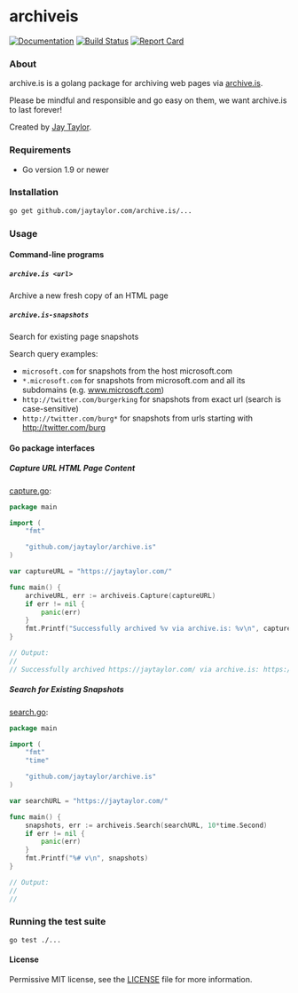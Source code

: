 # archiveis

[![Documentation](https://godoc.org/github.com/jaytaylor/archive.is?status.svg)](https://godoc.org/github.com/jaytaylor/archive.is)
[![Build Status](https://travis-ci.org/jaytaylor/archive.is.svg?branch=master)](https://travis-ci.org/jaytaylor/archiveis)
[![Report Card](https://goreportcard.com/badge/github.com/jaytaylor/archive.is)](https://goreportcard.com/report/github.com/jaytaylor/archive.is)

### About

archive.is is a golang package for archiving web pages via [archive.is](https://archive.is).

Please be mindful and responsible and go easy on them, we want archive.is to last forever!

Created by [Jay Taylor](https://jaytaylor.com/).

### Requirements

* Go version 1.9 or newer

### Installation

```bash
go get github.com/jaytaylor.com/archive.is/...
```

### Usage

#### Command-line programs

##### `archive.is <url>`

Archive a new fresh copy of an HTML page

##### `archive.is-snapshots`

Search for existing page snapshots

Search query examples:

* `microsoft.com` for snapshots from the host microsoft.com
* `*.microsoft.com` for snapshots from microsoft.com and all its subdomains (e.g. www.microsoft.com)
* `http://twitter.com/burgerking` for snapshots from exact url (search is case-sensitive)
* `http://twitter.com/burg*` for snapshots from urls starting with http://twitter.com/burg

#### Go package interfaces

##### Capture URL HTML Page Content

[capture.go](_examples/capture/capture.go):

```go
package main

import (
	"fmt"

	"github.com/jaytaylor/archive.is"
)

var captureURL = "https://jaytaylor.com/"

func main() {
	archiveURL, err := archiveis.Capture(captureURL)
	if err != nil {
		panic(err)
	}
	fmt.Printf("Successfully archived %v via archive.is: %v\n", captureURL, archiveURL)
}

// Output:
//
// Successfully archived https://jaytaylor.com/ via archive.is: https://archive.is/i2PiW
```

##### Search for Existing Snapshots

[search.go](_examples/search/search.go):

```go
package main

import (
    "fmt"
    "time"

    "github.com/jaytaylor/archive.is"
)

var searchURL = "https://jaytaylor.com/"

func main() {
    snapshots, err := archiveis.Search(searchURL, 10*time.Second)
    if err != nil {
        panic(err)
    }
    fmt.Printf("%# v\n", snapshots)
}

// Output:
//
//
```

### Running the test suite

    go test ./...

#### License

Permissive MIT license, see the [LICENSE](LICENSE) file for more information.
